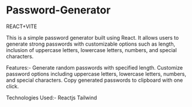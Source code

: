 # Password-Generator
REACT+VITE

This is a simple password generator built using React. It allows users to generate strong passwords with customizable options such as length, inclusion of uppercase letters, lowercase letters, numbers, and special characters.

Features:-
Generate random passwords with specified length.
Customize password options including uppercase letters, lowercase letters, numbers, and special characters.
Copy generated passwords to clipboard with one click.

Technologies Used:-
Reactjs
Tailwind 
